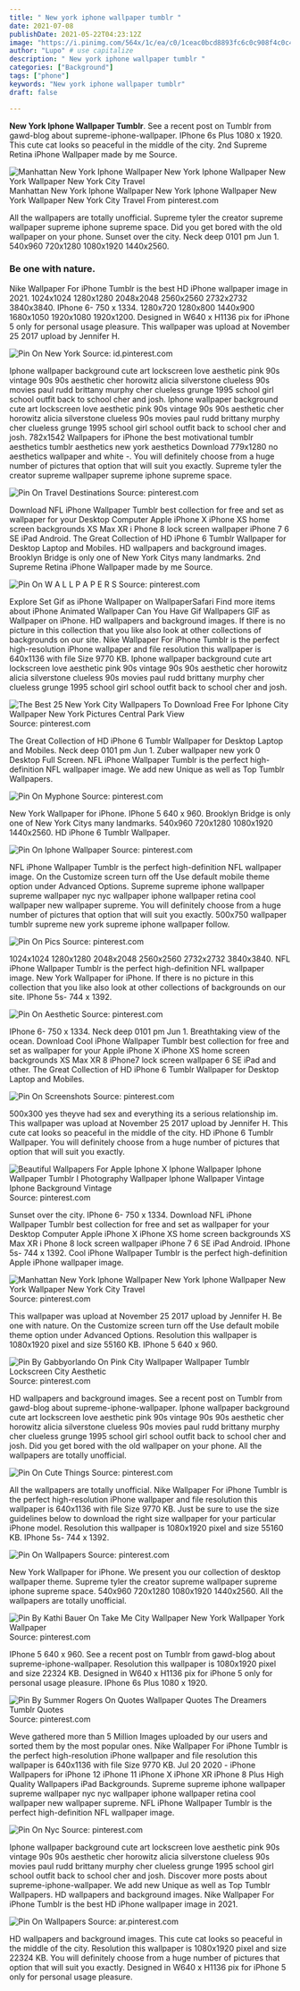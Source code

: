 ```yaml
---
title: " New york iphone wallpaper tumblr "
date: 2021-07-08
publishDate: 2021-05-22T04:23:12Z
image: "https://i.pinimg.com/564x/1c/ea/c0/1ceac0bcd8893fc6c0c908f4c0c4ea88.jpg"
author: "Lupo" # use capitalize
description: " New york iphone wallpaper tumblr "
categories: ["Background"]
tags: ["phone"]
keywords: "New york iphone wallpaper tumblr"
draft: false

---
```



**New York Iphone Wallpaper Tumblr**. See a recent post on Tumblr from gawd-blog about supreme-iphone-wallpaper. IPhone 6s Plus 1080 x 1920. This cute cat looks so peaceful in the middle of the city. 2nd Supreme Retina iPhone Wallpaper made by me Source.

![Manhattan New York Iphone Wallpaper New York Iphone Wallpaper New York Wallpaper New York City Travel](https://i.pinimg.com/originals/b9/1b/e3/b91be3cddf5b6b3e14104e76ad02781d.jpg "Manhattan New York Iphone Wallpaper New York Iphone Wallpaper New York Wallpaper New York City Travel")
Manhattan New York Iphone Wallpaper New York Iphone Wallpaper New York Wallpaper New York City Travel From pinterest.com


All the wallpapers are totally unofficial. Supreme tyler the creator supreme wallpaper supreme iphone supreme space. Did you get bored with the old wallpaper on your phone. Sunset over the city. Neck deep 0101 pm Jun 1. 540x960 720x1280 1080x1920 1440x2560.

### Be one with nature.

Nike Wallpaper For iPhone Tumblr is the best HD iPhone wallpaper image in 2021. 1024x1024 1280x1280 2048x2048 2560x2560 2732x2732 3840x3840. IPhone 6- 750 x 1334. 1280x720 1280x800 1440x900 1680x1050 1920x1080 1920x1200. Designed in W640 x H1136 pix for iPhone 5 only for personal usage pleasure. This wallpaper was upload at November 25 2017 upload by Jennifer H.


![Pin On New York](https://i.pinimg.com/originals/16/25/cf/1625cf45ee7771801f14541b32ebb2ca.jpg "Pin On New York")
Source: id.pinterest.com

Iphone wallpaper background cute art lockscreen love aesthetic pink 90s vintage 90s 90s aesthetic cher horowitz alicia silverstone clueless 90s movies paul rudd brittany murphy cher clueless grunge 1995 school girl school outfit back to school cher and josh. Iphone wallpaper background cute art lockscreen love aesthetic pink 90s vintage 90s 90s aesthetic cher horowitz alicia silverstone clueless 90s movies paul rudd brittany murphy cher clueless grunge 1995 school girl school outfit back to school cher and josh. 782x1542 Wallpapers for iPhone the best motivational tumblr aesthetics tumblr aesthetics new york aesthetics Download 779x1280 no aesthetics wallpaper and white -. You will definitely choose from a huge number of pictures that option that will suit you exactly. Supreme tyler the creator supreme wallpaper supreme iphone supreme space.

![Pin On Travel Destinations](https://i.pinimg.com/474x/10/0e/fa/100efacbb7f81ce4bed4ae71e7b3bed5.jpg "Pin On Travel Destinations")
Source: pinterest.com

Download NFL iPhone Wallpaper Tumblr best collection for free and set as wallpaper for your Desktop Computer Apple iPhone X iPhone XS home screen backgrounds XS Max XR i Phone 8 lock screen wallpaper iPhone 7 6 SE iPad Android. The Great Collection of HD iPhone 6 Tumblr Wallpaper for Desktop Laptop and Mobiles. HD wallpapers and background images. Brooklyn Bridge is only one of New York Citys many landmarks. 2nd Supreme Retina iPhone Wallpaper made by me Source.

![Pin On W A L L P A P E R S](https://i.pinimg.com/originals/85/96/9b/85969b5b448c78b5a5d0721682a645d7.png "Pin On W A L L P A P E R S")
Source: pinterest.com

Explore Set Gif as iPhone Wallpaper on WallpaperSafari Find more items about iPhone Animated Wallpaper Can You Have Gif Wallpapers GIF as Wallpaper on iPhone. HD wallpapers and background images. If there is no picture in this collection that you like also look at other collections of backgrounds on our site. Nike Wallpaper For iPhone Tumblr is the perfect high-resolution iPhone wallpaper and file resolution this wallpaper is 640x1136 with file Size 9770 KB. Iphone wallpaper background cute art lockscreen love aesthetic pink 90s vintage 90s 90s aesthetic cher horowitz alicia silverstone clueless 90s movies paul rudd brittany murphy cher clueless grunge 1995 school girl school outfit back to school cher and josh.

![The Best 25 New York City Wallpapers To Download Free For Iphone City Wallpaper New York Pictures Central Park View](https://i.pinimg.com/originals/1d/96/38/1d9638a744c882ef946d7bccb8f003f7.png "The Best 25 New York City Wallpapers To Download Free For Iphone City Wallpaper New York Pictures Central Park View")
Source: pinterest.com

The Great Collection of HD iPhone 6 Tumblr Wallpaper for Desktop Laptop and Mobiles. Neck deep 0101 pm Jun 1. Zuber wallpaper new york 0 Desktop Full Screen. NFL iPhone Wallpaper Tumblr is the perfect high-definition NFL wallpaper image. We add new Unique as well as Top Tumblr Wallpapers.

![Pin On Myphone](https://i.pinimg.com/originals/68/60/a8/6860a8701621914bc886d329cd8eb77f.jpg "Pin On Myphone")
Source: pinterest.com

New York Wallpaper for iPhone. IPhone 5 640 x 960. Brooklyn Bridge is only one of New York Citys many landmarks. 540x960 720x1280 1080x1920 1440x2560. HD iPhone 6 Tumblr Wallpaper.

![Pin On Iphone Wallpaper](https://i.pinimg.com/originals/ae/d6/d6/aed6d65968e3b9c6729c6e337e2c32f0.jpg "Pin On Iphone Wallpaper")
Source: pinterest.com

NFL iPhone Wallpaper Tumblr is the perfect high-definition NFL wallpaper image. On the Customize screen turn off the Use default mobile theme option under Advanced Options. Supreme supreme iphone wallpaper supreme wallpaper nyc nyc wallpaper iphone wallpaper retina cool wallpaper new wallpaper supreme. You will definitely choose from a huge number of pictures that option that will suit you exactly. 500x750 wallpaper tumblr supreme new york supreme iphone wallpaper follow.

![Pin On Pics](https://i.pinimg.com/originals/c3/60/ef/c360efa0599837b78ec9dfea30eed01f.jpg "Pin On Pics")
Source: pinterest.com

1024x1024 1280x1280 2048x2048 2560x2560 2732x2732 3840x3840. NFL iPhone Wallpaper Tumblr is the perfect high-definition NFL wallpaper image. New York Wallpaper for iPhone. If there is no picture in this collection that you like also look at other collections of backgrounds on our site. IPhone 5s- 744 x 1392.

![Pin On Aesthetic](https://i.pinimg.com/564x/4e/b2/c2/4eb2c29db49ce1d3856fbdd7b008e9bb.jpg "Pin On Aesthetic")
Source: pinterest.com

IPhone 6- 750 x 1334. Neck deep 0101 pm Jun 1. Breathtaking view of the ocean. Download Cool iPhone Wallpaper Tumblr best collection for free and set as wallpaper for your Apple iPhone X iPhone XS home screen backgrounds XS Max XR 8 iPhone7 lock screen wallpaper 6 SE iPad and other. The Great Collection of HD iPhone 6 Tumblr Wallpaper for Desktop Laptop and Mobiles.

![Pin On Screenshots](https://i.pinimg.com/originals/33/ca/91/33ca912357a40f021a78ef6e06ba1ace.jpg "Pin On Screenshots")
Source: pinterest.com

500x300 yes theyve had sex and everything its a serious relationship im. This wallpaper was upload at November 25 2017 upload by Jennifer H. This cute cat looks so peaceful in the middle of the city. HD iPhone 6 Tumblr Wallpaper. You will definitely choose from a huge number of pictures that option that will suit you exactly.

![Beautiful Wallpapers For Apple Iphone X Iphone Wallpaper Iphone Wallpaper Tumblr I Photography Wallpaper Iphone Wallpaper Vintage Iphone Background Vintage](https://i.pinimg.com/originals/8a/aa/6f/8aaa6fd64cc82d3a18869ac3208f9d09.jpg "Beautiful Wallpapers For Apple Iphone X Iphone Wallpaper Iphone Wallpaper Tumblr I Photography Wallpaper Iphone Wallpaper Vintage Iphone Background Vintage")
Source: pinterest.com

Sunset over the city. IPhone 6- 750 x 1334. Download NFL iPhone Wallpaper Tumblr best collection for free and set as wallpaper for your Desktop Computer Apple iPhone X iPhone XS home screen backgrounds XS Max XR i Phone 8 lock screen wallpaper iPhone 7 6 SE iPad Android. IPhone 5s- 744 x 1392. Cool iPhone Wallpaper Tumblr is the perfect high-definition Apple iPhone wallpaper image.

![Manhattan New York Iphone Wallpaper New York Iphone Wallpaper New York Wallpaper New York City Travel](https://i.pinimg.com/originals/b9/1b/e3/b91be3cddf5b6b3e14104e76ad02781d.jpg "Manhattan New York Iphone Wallpaper New York Iphone Wallpaper New York Wallpaper New York City Travel")
Source: pinterest.com

This wallpaper was upload at November 25 2017 upload by Jennifer H. Be one with nature. On the Customize screen turn off the Use default mobile theme option under Advanced Options. Resolution this wallpaper is 1080x1920 pixel and size 55160 KB. IPhone 5 640 x 960.

![Pin By Gabbyorlando On Pink City Wallpaper Wallpaper Tumblr Lockscreen City Aesthetic](https://i.pinimg.com/originals/22/c3/cf/22c3cfe509f1c7bde68f2bf636814ace.jpg "Pin By Gabbyorlando On Pink City Wallpaper Wallpaper Tumblr Lockscreen City Aesthetic")
Source: pinterest.com

HD wallpapers and background images. See a recent post on Tumblr from gawd-blog about supreme-iphone-wallpaper. Iphone wallpaper background cute art lockscreen love aesthetic pink 90s vintage 90s 90s aesthetic cher horowitz alicia silverstone clueless 90s movies paul rudd brittany murphy cher clueless grunge 1995 school girl school outfit back to school cher and josh. Did you get bored with the old wallpaper on your phone. All the wallpapers are totally unofficial.

![Pin On Cute Things](https://i.pinimg.com/originals/de/e0/8e/dee08e77f54ee70cefb18558afaac499.jpg "Pin On Cute Things")
Source: pinterest.com

All the wallpapers are totally unofficial. Nike Wallpaper For iPhone Tumblr is the perfect high-resolution iPhone wallpaper and file resolution this wallpaper is 640x1136 with file Size 9770 KB. Just be sure to use the size guidelines below to download the right size wallpaper for your particular iPhone model. Resolution this wallpaper is 1080x1920 pixel and size 55160 KB. IPhone 5s- 744 x 1392.

![Pin On Wallpapers](https://i.pinimg.com/originals/e6/30/28/e6302838a221a0916ef836d0a499fc11.png "Pin On Wallpapers")
Source: pinterest.com

New York Wallpaper for iPhone. We present you our collection of desktop wallpaper theme. Supreme tyler the creator supreme wallpaper supreme iphone supreme space. 540x960 720x1280 1080x1920 1440x2560. All the wallpapers are totally unofficial.

![Pin By Kathi Bauer On Take Me City Wallpaper New York Wallpaper York Wallpaper](https://i.pinimg.com/originals/de/d4/28/ded42874f95f327ebc147ccf4e2af139.jpg "Pin By Kathi Bauer On Take Me City Wallpaper New York Wallpaper York Wallpaper")
Source: pinterest.com

IPhone 5 640 x 960. See a recent post on Tumblr from gawd-blog about supreme-iphone-wallpaper. Resolution this wallpaper is 1080x1920 pixel and size 22324 KB. Designed in W640 x H1136 pix for iPhone 5 only for personal usage pleasure. IPhone 6s Plus 1080 x 1920.

![Pin By Summer Rogers On Quotes Wallpaper Quotes The Dreamers Tumblr Quotes](https://i.pinimg.com/originals/3c/70/dc/3c70dc264d01635bbcd4a434e58d8eca.jpg "Pin By Summer Rogers On Quotes Wallpaper Quotes The Dreamers Tumblr Quotes")
Source: pinterest.com

Weve gathered more than 5 Million Images uploaded by our users and sorted them by the most popular ones. Nike Wallpaper For iPhone Tumblr is the perfect high-resolution iPhone wallpaper and file resolution this wallpaper is 640x1136 with file Size 9770 KB. Jul 20 2020 - iPhone Wallpapers for iPhone 12 iPhone 11 iPhone X iPhone XR iPhone 8 Plus High Quality Wallpapers iPad Backgrounds. Supreme supreme iphone wallpaper supreme wallpaper nyc nyc wallpaper iphone wallpaper retina cool wallpaper new wallpaper supreme. NFL iPhone Wallpaper Tumblr is the perfect high-definition NFL wallpaper image.

![Pin On Nyc](https://i.pinimg.com/originals/14/19/ba/1419baf80bd5b25e7bd999379105e257.jpg "Pin On Nyc")
Source: pinterest.com

Iphone wallpaper background cute art lockscreen love aesthetic pink 90s vintage 90s 90s aesthetic cher horowitz alicia silverstone clueless 90s movies paul rudd brittany murphy cher clueless grunge 1995 school girl school outfit back to school cher and josh. Discover more posts about supreme-iphone-wallpaper. We add new Unique as well as Top Tumblr Wallpapers. HD wallpapers and background images. Nike Wallpaper For iPhone Tumblr is the best HD iPhone wallpaper image in 2021.

![Pin On Wallpapers](https://i.pinimg.com/564x/1c/ea/c0/1ceac0bcd8893fc6c0c908f4c0c4ea88.jpg "Pin On Wallpapers")
Source: ar.pinterest.com

HD wallpapers and background images. This cute cat looks so peaceful in the middle of the city. Resolution this wallpaper is 1080x1920 pixel and size 22324 KB. You will definitely choose from a huge number of pictures that option that will suit you exactly. Designed in W640 x H1136 pix for iPhone 5 only for personal usage pleasure.

